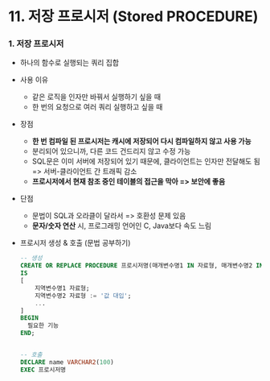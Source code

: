 # 11. 저장 프로시저 (Stored PROCEDURE)



### 1. 저장 프로시저

* 하나의 함수로 실행되는 쿼리 집합

* 사용 이유

  * 같은 로직을 인자만 바꿔서 실행하기 싶을 때
  * 한 번의 요청으로 여러 쿼리 실행하고 싶을 때

* 장점

  * **한 번 컴파일 된 프로시저는 캐시에 저장되어 다시 컴파일하지 않고 사용 가능**
  * 분리되어 있으니까, 다른 코드 건드리지 않고 수정 가능
  * SQL문은 이미 서버에 저장되어 있기 때문에, 클라이언트는 인자만 전달해도 됨 => 서버-클라이언트 간 트래픽 감소
  * **프로시저에서 현재 참조 중인 테이블의 접근을 막아 => 보안에 좋음**

* 단점

  * 문법이 SQL과 오라클이 달라서 => 호환성 문제 있음
  * **문자/숫자 연산** 시, 프로그래밍 언어인 C, Java보다 속도 느림
  
* 프로시저 생성 & 호출 (문법 공부하기)

  ```sql
  -- 생성
  CREATE OR REPLACE PROCEDURE 프로시저명(매개변수명1 IN 자료형, 매개변수명2 IN VARCHAR2, 리턴변수명 OUT 자료형)
  IS
  [
      지역변수명1 자료형;
      지역변수명2 자료형 := '값 대입';
      ...
  ]
  BEGIN
  	필요한 기능
  END;
  
  
  -- 호출
  DECLARE name VARCHAR2(100)
  EXEC 프로시저명
  ```

  